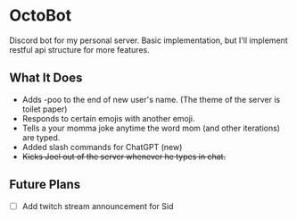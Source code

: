 # OctoBot

Discord bot for my personal server. Basic implementation, but I'll implement restful api structure for more features.

## What It Does

- Adds -poo to the end of new user's name. (The theme of the server is toilet paper)
- Responds to certain emojis with another emoji.
- Tells a your momma joke anytime the word mom (and other iterations) are typed.
- Added slash commands for ChatGPT (new)
- <s>Kicks Joel out of the server whenever he types in chat. </s>

## Future Plans

- [ ] Add twitch stream announcement for Sid

<!--
Purpose
Features
-->
